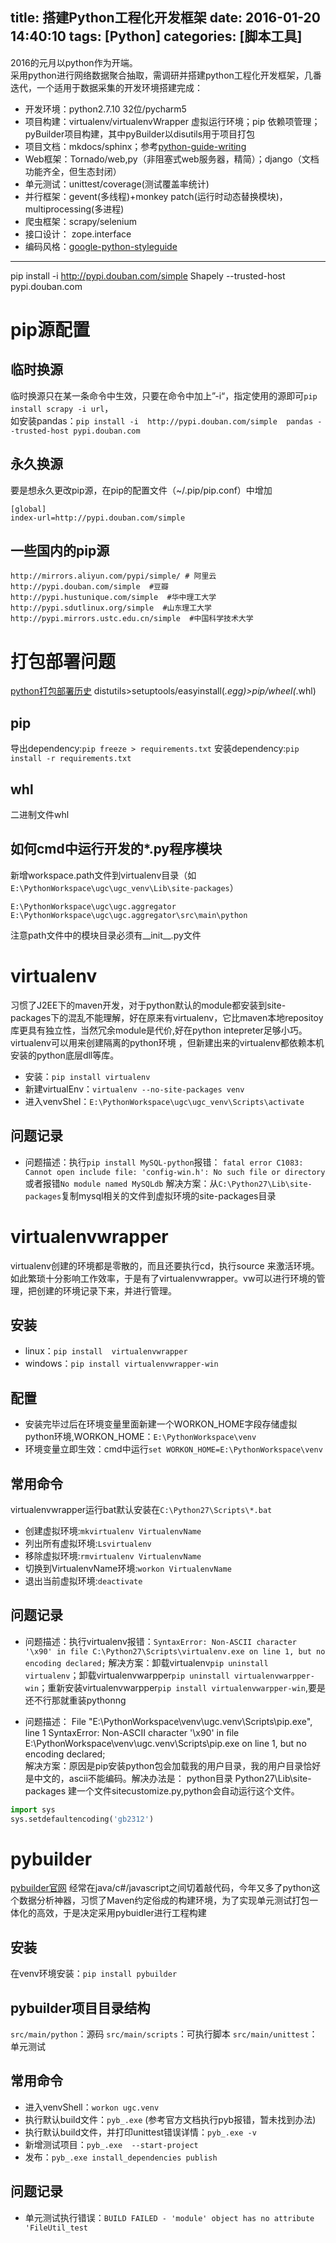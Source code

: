title: 搭建Python工程化开发框架
date: 2016-01-20 14:40:10
tags: [Python]
categories: [脚本工具]
---

2016的元月以python作为开端。  
采用python进行网络数据聚合抽取，需调研并搭建python工程化开发框架，几番迭代，一个适用于数据采集的开发环境搭建完成：
* 开发环境：python2.7.10 32位/pycharm5
* 项目构建：virtualenv/virtualenvWrapper 虚拟运行环境；pip 依赖项管理；pyBuilder项目构建，其中pyBuilder以disutils用于项目打包
* 项目文档：mkdocs/sphinx；参考[python-guide-writing](http://docs.python-guide.org/en/latest/writing/documentation/)
* Web框架：Tornado/web,py（非阻塞式web服务器，精简）；django（文档功能齐全，但生态封闭）
* 单元测试：unittest/coverage(测试覆盖率统计)
* 并行框架：gevent(多线程)+monkey patch(运行时动态替换模块)，multiprocessing(多进程)
* 爬虫框架：scrapy/selenium
* 接口设计： zope.interface
* 编码风格：[google-python-styleguide](http://zh-google-styleguide.readthedocs.org/en/latest/google-python-styleguide/contents/)

- - -
<!-- more -->
pip install -i  http://pypi.douban.com/simple  Shapely --trusted-host pypi.douban.com

# pip源配置
## 临时换源
临时换源只在某一条命令中生效，只要在命令中加上”-i“，指定使用的源即可`pip install scrapy -i url`，  
如安装pandas：`pip install -i  http://pypi.douban.com/simple  pandas --trusted-host pypi.douban.com`
## 永久换源
要是想永久更改pip源，在pip的配置文件（~/.pip/pip.conf）中增加
```shell
[global]
index-url=http://pypi.douban.com/simple
```
## 一些国内的pip源
```shell
http://mirrors.aliyun.com/pypi/simple/ # 阿里云
http://pypi.douban.com/simple  #豆瓣
http://pypi.hustunique.com/simple  #华中理工大学
http://pypi.sdutlinux.org/simple  #山东理工大学
http://pypi.mirrors.ustc.edu.cn/simple  #中国科学技术大学
```

# 打包部署问题
[python打包部署历史](http://zengrong.net/post/2169.htm)
distutils>setuptools/easyinstall(*.egg)>pip/wheel(*.whl)
## pip
导出dependency:`pip freeze > requirements.txt`
安装dependency:`pip install -r requirements.txt`
## whl
二进制文件whl
## 如何cmd中运行开发的*.py程序模块
新增workspace.path文件到virtualenv目录（如`E:\PythonWorkspace\ugc\ugc_venv\Lib\site-packages`）
```
E:\PythonWorkspace\ugc\ugc.aggregator
E:\PythonWorkspace\ugc\ugc.aggregator\src\main\python
```
注意path文件中的模块目录必须有__init__.py文件

# virtualenv
习惯了J2EE下的maven开发，对于python默认的module都安装到site-packages下的混乱不能理解，好在原来有virtualenv，它比maven本地repositoy库更具有独立性，当然冗余module是代价,好在python intepreter足够小巧。
virtualenv可以用来创建隔离的python环境 ，但新建出来的virtualenv都依赖本机安装的python底层dll等库。
* 安装：`pip install virtualenv`
* 新建virtualEnv：`virtualenv --no-site-packages venv`
* 进入venvShel：`E:\PythonWorkspace\ugc\ugc_venv\Scripts\activate`

## 问题记录
* 问题描述：执行`pip install MySQL-python`报错： `fatal error C1083: Cannot open include file: 'config-win.h': No such file or directory`或者报错`No module named MySQLdb`
解决方案：从`C:\Python27\Lib\site-packages`复制mysql相关的文件到虚拟环境的site-packages目录

# virtualenvwrapper
virtualenv创建的环境都是零散的，而且还要执行cd，执行source 来激活环境。 如此繁琐十分影响工作效率，于是有了virtualenvwrapper。vw可以进行环境的管理，把创建的环境记录下来，并进行管理。

## 安装
* linux：`pip install  virtualenvwrapper`  
* windows：`pip install virtualenvwrapper-win`  

## 配置
* 安装完毕过后在环境变量里面新建一个WORKON_HOME字段存储虚拟python环境,WORKON_HOME：`E:\PythonWorkspace\venv`
* 环境变量立即生效：cmd中运行`set WORKON_HOME=E:\PythonWorkspace\venv`

## 常用命令
virtualenvwrapper运行bat默认安装在`C:\Python27\Scripts\*.bat`
* 创建虚拟环境:`mkvirtualenv VirtualenvName`
* 列出所有虚拟环境:`Lsvirtualenv`
* 移除虚拟环境:`rmvirtualenv VirtualenvName`
* 切换到VirtualenvName环境:`workon VirtualenvName`
* 退出当前虚拟环境:`deactivate`

## 问题记录
* 问题描述：执行virtualenv报错：`SyntaxError: Non-ASCII character '\x90' in file C:\Python27\Scripts\virtualenv.exe on line 1, but no encoding declared;`
解决方案：卸载virtualenv`pip uninstall virtualenv`；卸载virtualenvwarpper`pip uninstall virtualenvwarpper-win`；重新安装virtualenvwarpper`pip install virtualenvwarpper-win`,要是还不行那就重装pythonng

* 问题描述：  File "E:\PythonWorkspace\venv\ugc.venv\Scripts\pip.exe", line 1 SyntaxError: Non-ASCII character '\x90' in file E:\PythonWorkspace\venv\ugc.venv\Scripts\pip.exe on line 1, but no encoding declared;  
解决方案：原因是pip安装python包会加载我的用户目录，我的用户目录恰好是中文的，ascii不能编码。解决办法是：
python目录 Python27\Lib\site-packages 建一个文件sitecustomize.py,python会自动运行这个文件。
```python
import sys
sys.setdefaultencoding('gb2312')
```

# pybuilder
[pybuilder官网](http://pybuilder.github.io/)
经常在java/c#/javascript之间切着敲代码，今年又多了python这个数据分析神器，习惯了Maven约定俗成的构建环境，为了实现单元测试打包一体化的高效，于是决定采用pybuidler进行工程构建

## 安装
在venv环境安装：`pip install pybuilder`

## pybuilder项目目录结构
`src/main/python`：源码
`src/main/scripts`：可执行脚本
`src/main/unittest`：单元测试

## 常用命令
* 进入venvShell：`workon ugc.venv`
* 执行默认build文件：`pyb_.exe` (参考官方文档执行pyb报错，暂未找到办法)
* 执行默认build文件，并打印unittest错误详情：`pyb_.exe -v`
* 新增测试项目：`pyb_.exe  --start-project`
* 发布：`pyb_.exe install_dependencies publish`

## 问题记录
* 单元测试执行错误：`BUILD FAILED - 'module' object has no attribute 'FileUtil_test`
